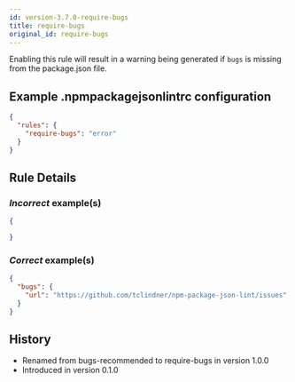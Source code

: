 ```yaml
---
id: version-3.7.0-require-bugs
title: require-bugs
original_id: require-bugs
---
```


Enabling this rule will result in a warning being generated if `bugs` is missing from the package.json file.

## Example .npmpackagejsonlintrc configuration

```json
{
  "rules": {
    "require-bugs": "error"
  }
}
```

## Rule Details

### *Incorrect* example(s)

```json
{

}
```

### *Correct* example(s)

```json
{
  "bugs": {
    "url": "https://github.com/tclindner/npm-package-json-lint/issues"
  }
}
```

## History

* Renamed from bugs-recommended to require-bugs in version 1.0.0
* Introduced in version 0.1.0
